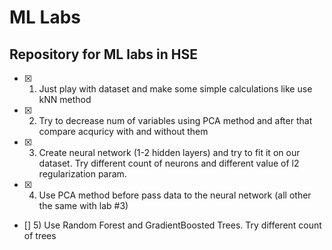 # ML Labs
## Repository for ML labs in HSE
- [x] 1) Just play with dataset and make some simple calculations like use kNN method
- [x] 2) Try to decrease num of variables using PCA method and after that compare acquricy with and without them
- [x] 3) Create neural network (1-2 hidden layers) and try to fit it on our dataset. Try different count of neurons and different value of l2 regularization param.
- [x] 4) Use PCA method before pass data to the neural network (all other the same with lab #3)
- [] 5) Use Random Forest and GradientBoosted Trees. Try different count of trees
